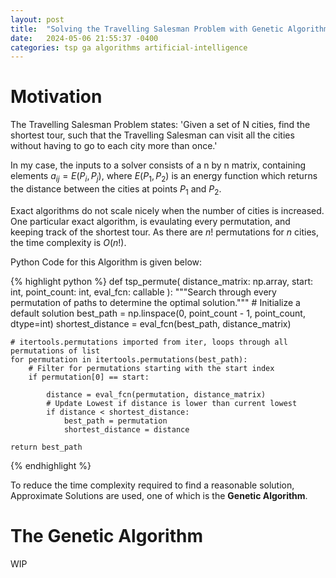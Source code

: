 ```yaml
---
layout: post
title:  "Solving the Travelling Salesman Problem with Genetic Algorithms"
date:   2024-05-06 21:55:37 -0400
categories: tsp ga algorithms artificial-intelligence
---
```


# Motivation

The Travelling Salesman Problem states: 
'Given a set of N cities, find the shortest tour, such that
the Travelling Salesman can visit all the cities without 
having to go to each city more than once.'

In my case, the inputs to a solver consists of a n by n matrix, containing 
elements $a_{ij} = E(P_i, P_j)$, where $E(P_1,P_2)$ is an energy function 
which returns the distance between the cities at points $P_1$ and $P_2$.



Exact algorithms do not scale nicely when the number of cities is 
increased. One particular exact algorithm, is evaulating every 
permutation, and keeping track of the shortest tour. As there are 
$n!$ permutations for $n$ cities, the time complexity is $O(n!)$. 

Python Code for this Algorithm is given below:

{% highlight python %}
def tsp_permute(
    distance_matrix: np.array, start: int, point_count: int, eval_fcn: callable
):
    """Search through every permutation of paths to determine the optimal solution."""
    # Initialize a default solution
    best_path = np.linspace(0, point_count - 1, point_count, dtype=int)
    shortest_distance = eval_fcn(best_path, distance_matrix)

    # itertools.permutations imported from iter, loops through all permutations of list
    for permutation in itertools.permutations(best_path):
        # Filter for permutations starting with the start index
        if permutation[0] == start:

            distance = eval_fcn(permutation, distance_matrix)
            # Update Lowest if distance is lower than current lowest
            if distance < shortest_distance:
                best_path = permutation
                shortest_distance = distance

    return best_path
{% endhighlight %}

To reduce the time complexity required to find a reasonable solution, 
Approximate Solutions are used, one of which is the **Genetic Algorithm**.

# The Genetic Algorithm

WIP
